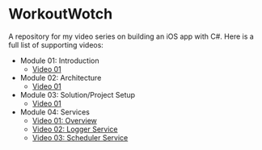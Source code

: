 WorkoutWotch
============

A repository for my video series on building an iOS app with C#. Here is a full list of supporting videos:

* Module 01: Introduction
  * [Video 01](https://www.youtube.com/watch?v=rpiVOiKdqog)
* Module 02: Architecture
  * [Video 01](https://www.youtube.com/watch?v=kSADWnL1HxU)
* Module 03: Solution/Project Setup
  * [Video 01](https://www.youtube.com/watch?v=GQT6L2WpfEc)
* Module 04: Services
  * [Video 01: Overview](https://www.youtube.com/watch?v=OvbpqFHJRXc)
  * [Video 02: Logger Service](https://www.youtube.com/watch?v=0Kgp4GigOPE)
  * [Video 03: Scheduler Service](https://www.youtube.com/watch?v=5l5xXzYWsSI)